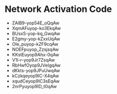 # Network Activation Code
* ZAlB9-yop54E_oQqAw
* XqmAFuyop-ko3EkqAw
* BUsxS-yop-kq_GwqAw
* E2gmy-yop-kZxxUqAw
* Ole_puyop-kZF9cqAw
* NOEFpuyop_ZzsjsqAw
* KKstEuyop9Ahx-0qAw
* V1I-r-yop9Jr7ZsqAw
* RbHwfOyop9JVeIgqAw
* dKkts-yop9JPuUwqAw
* kCzkqeyop9IC-X4qAw
* xqudCeyop9IC3sEqAw
* 2nrPyuyop9ID_t0qAw